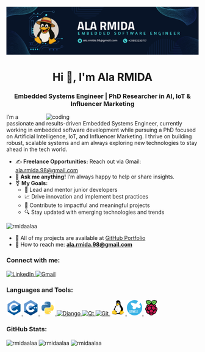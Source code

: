 <!-- Banner -->
![logo](https://github.com/RmidaAlaa/RmidaAlaa/blob/main/Images/GithubBanner.png)

<!-- Header -->
<h1 align="center">Hi 👋, I'm Ala RMIDA</h1>
<h3 align="center">Embedded Systems Engineer | PhD Researcher in AI, IoT & Influencer Marketing</h3>

<!-- Animation -->
<img align="right" alt="coding" width="400" src="https://private-user-images.githubusercontent.com/74038190/238353480-219bcc70-f5dc-466b-9a60-29653d8e8433.gif">

<!-- Summary -->
<p align="left">
  I’m a passionate and results-driven Embedded Systems Engineer, currently working in embedded software development while pursuing a PhD focused on Artificial Intelligence, IoT, and Influencer Marketing.
  I thrive on building robust, scalable systems and am always exploring new technologies to stay ahead in the tech world.
</p>

<!-- Contact and Goals -->
<ul>
  <li>✍️ <strong>Freelance Opportunities:</strong> Reach out via Gmail: <a href="mailto:ala.rmida.98@gmail.com">ala.rmida.98@gmail.com</a></li>
  <li>💬 <strong>Ask me anything!</strong> I’m always happy to help or share insights.</li>
  <li>⚧️ <strong>My Goals:</strong>
    <ul>
      <li>🌟 Lead and mentor junior developers</li>
      <li>📈 Drive innovation and implement best practices</li>
      <li>🚀 Contribute to impactful and meaningful projects</li>
      <li>🔍 Stay updated with emerging technologies and trends</li>
    </ul>
  </li>
</ul>

<!-- Stats and Contact -->
<p align="left"> <img src="https://komarev.com/ghpvc/?username=rmidaalaa&label=Profile%20views&color=0e75b6&style=flat" alt="rmidaalaa" /> </p>

- 🚀 All of my projects are available at [GitHub Portfolio](https://github.com/RmidaAlaa)
- 📧 How to reach me: <strong>ala.rmida.98@gmail.com</strong>

<!-- Connect With Me -->
<h3 align="left">Connect with me:</h3>
<p align="left">
  <a href="https://linkedin.com/in/rmida ala" target="blank">
    <img align="center" src="https://raw.githubusercontent.com/rahuldkjain/github-profile-readme-generator/master/src/images/icons/Social/linked-in-alt.svg" alt="LinkedIn" height="30" width="40" />
  </a>
  <a href="mailto:ala.rmida.98@gmail.com" target="_blank">
    <img align="center" src="https://raw.githubusercontent.com/gauravghongde/social-icons/master/SVG/White/Gmail_white.svg" alt="Gmail" height="30" width="40" />
  </a>
</p>

<!-- Languages and Tools -->
<h3 align="left">Languages and Tools:</h3>
<p align="left">
  <!-- Languages -->
  <a href="https://www.cprogramming.com/" target="_blank">
    <img src="https://raw.githubusercontent.com/devicons/devicon/master/icons/c/c-original.svg" alt="C" width="40" height="40"/>
  </a>
  <a href="https://www.w3schools.com/cpp/" target="_blank">
    <img src="https://raw.githubusercontent.com/devicons/devicon/master/icons/cplusplus/cplusplus-original.svg" alt="C++" width="40" height="40"/>
  </a>
  <a href="https://www.python.org" target="_blank">
    <img src="https://raw.githubusercontent.com/devicons/devicon/master/icons/python/python-original.svg" alt="Python" width="40" height="40"/>
  </a>

  <!-- Frameworks -->
  <a href="https://www.djangoproject.com/" target="_blank">
    <img src="https://cdn.worldvectorlogo.com/logos/django.svg" alt="Django" width="40" height="40"/>
  </a>
  <a href="https://www.qt.io/" target="_blank">
    <img src="https://upload.wikimedia.org/wikipedia/commons/0/0b/Qt_logo_2016.svg" alt="Qt" width="40" height="40"/>
  </a>

  <!-- Tools -->
  <a href="https://git-scm.com/" target="_blank">
    <img src="https://www.vectorlogo.zone/logos/git-scm/git-scm-icon.svg" alt="Git" width="40" height="40"/>
  </a>
  <a href="https://www.linux.org/" target="_blank">
    <img src="https://raw.githubusercontent.com/devicons/devicon/master/icons/linux/linux-original.svg" alt="Linux" width="40" height="40"/>
  </a>

  <!-- Hardware Platforms -->
  <a href="https://www.st.com/en/microcontrollers-microprocessors/stm32-32-bit-arm-cortex-mcus.html" target="_blank">
    <img src="https://raw.githubusercontent.com/RmidaAlaa/RmidaAlaa/main/Images/STM32BrandImage.svg" alt="STM32" width="40" height="40"/>
  </a>
  <a href="https://www.raspberrypi.com/" target="_blank">
    <img src="https://raw.githubusercontent.com/devicons/devicon/master/icons/raspberrypi/raspberrypi-original.svg" alt="Raspberry Pi" width="40" height="40"/>
  </a>
</p>

<!-- GitHub Stats -->
<h3 align="left">GitHub Stats:</h3>
<p>
  <img align="center" src="https://github-readme-stats.vercel.app/api?username=rmidaalaa&show_icons=true&locale=en&count_private=true" alt="rmidaalaa" />
  <img align="center" src="https://github-readme-stats.vercel.app/api/top-langs/?username=rmidaalaa&layout=compact" alt="rmidaalaa" />
  <img align="center" src="https://github-readme-streak-stats.herokuapp.com/?user=rmidaalaa" alt="rmidaalaa" />
</p>
